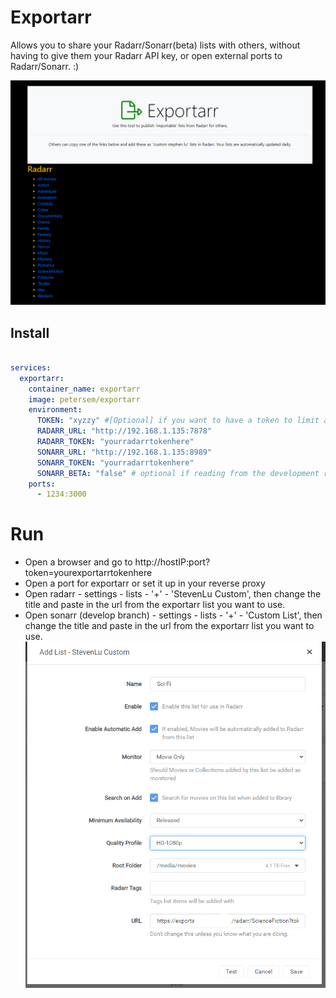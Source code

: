 # Exportarr
Allows you to share your Radarr/Sonarr(beta) lists with others, without having to give them your Radarr API key, or open external ports to Radarr/Sonarr. :)

![image](https://github.com/petersem/exportarr/blob/master/public/images/exportarr.png?raw=true "Exportarr main screen")

## Install
``` yaml

services:
  exportarr:
    container_name: exportarr
    image: petersem/exportarr
    environment:
      TOKEN: "xyzzy" #[Optional] if you want to have a token to limit access to exportarr
      RADARR_URL: "http://192.168.1.135:7878"
      RADARR_TOKEN: "yourradarrtokenhere"
      SONARR_URL: "http://192.168.1.135:8989"
      SONARR_TOKEN: "yourradarrtokenhere"
      SONARR_BETA: "false" # optional if reading from the development release of Sonarr
    ports:
      - 1234:3000
```
# Run
 - Open a browser and go to http://hostIP:port?token=yourexportarrtokenhere
 - Open a port for exportarr or set it up in your reverse proxy
 - Open radarr - settings - lists - '+' - 'StevenLu Custom', then change the title and paste in the url from the exportarr list you want to use. 
 - Open sonarr (develop branch) - settings - lists - '+' - 'Custom List', then change the title and paste in the url from the exportarr list you want to use. 
![image](https://github.com/petersem/exportarr/blob/master/public/images/exportarrCSL.png?raw=true "Radarr Steven Lu custom list")